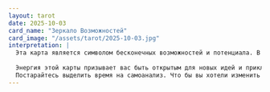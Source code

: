 ```yaml
---
layout: tarot
date: 2025-10-03
card_name: "Зеркало Возможностей"
card_image: "/assets/tarot/2025-10-03.jpg"
interpretation: |
  Эта карта является символом бесконечных возможностей и потенциала. В ней отражен образ человека, стоящего перед зеркалом, которое отображает рядом различные аспекты жизни и выбор, которые могут быть сделаны. Важность этого момента заключается в том, что вы способны выбирать свой путь. Сегодня может быть днем, когда вам предложат новые возможности или когда вам придется сделать выбор, который повлияет на вашу будущую дорожку.
  
  Энергия этой карты призывает вас быть открытым для новых идей и приключений. Возможно, вы сейчас находитесь на распутье, рассматривая различные аспекты жизни, такие как работа, отношения или саморазвитие. Есть шанс, что вы получите Insight или вдохновение, которые помогут вам сделать правильный выбор и продвигаться вперед.\n
  Постарайтесь выделить время на самоанализ. Что бы вы хотели изменить в своей жизни? Какие шаги вы готовы предпринять? Эта карта также напоминает о том, что ваш внутренний голос и интуиция могут быть вашими лучшими помощниками в принятии решений. Не бойтесь заглянуть вглубь себя и спросить, что действительно важно для вас. Сегодняшний день предназначен для того, чтобы позволить вам развить свои мечты и осуществить их. Удачи в этом пути!
---
```

